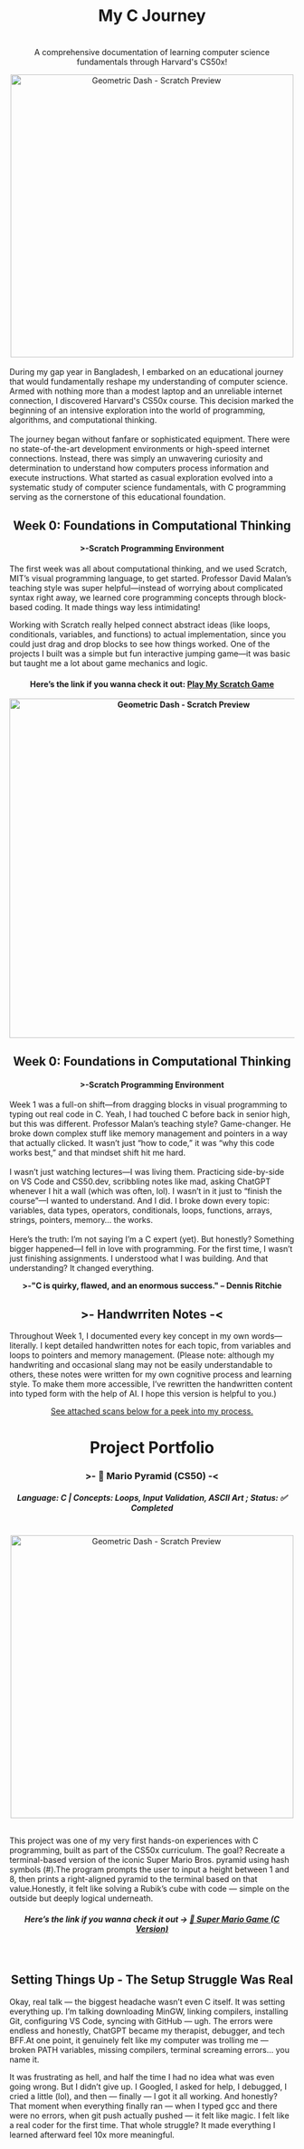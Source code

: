 <!DOCTYPE html>
<html lang="en">
 <head>
  <meta charset="UTF-8">
  <meta name="viewport" content="width=device-width, initial-scale=1.0">
 </head>
<body>

## <h1 align="center"> My C Journey<h1>


<p align="center">A comprehensive documentation of learning computer science fundamentals through Harvard's CS50x!</p>
<div align= "center">
  <img src="https://github.com/Ayesha-Siddika-Nihan/Learning-C---Journal-Time/blob/main/C%20program%20feature%20cover.jpeg?raw=true" 
       alt="Geometric Dash - Scratch Preview" 
       style="width: 500px; height: auto;">
</div>
<br>
<div> 
During my gap year in Bangladesh, I embarked on an educational journey that would fundamentally reshape my understanding of computer science. Armed with nothing more than a modest laptop and an unreliable internet connection, I discovered Harvard's CS50x course. This decision marked the beginning of an intensive exploration into the world of programming, algorithms, and computational thinking. 
<br>
<br>
The journey began without fanfare or sophisticated equipment. There were no state-of-the-art development environments or high-speed internet connections. Instead, there was simply an unwavering curiosity and determination to understand how computers process information and execute instructions. What started as casual exploration evolved into a systematic study of computer science fundamentals, with C programming serving as the cornerstone of this educational foundation.
</div>
<h2 align="center">
Week 0: Foundations in Computational Thinking
<h4 align="center">>-Scratch Programming Environment</h4>
</h2>
The first week was all about computational thinking, and we used Scratch, MIT’s visual programming language, to get started. Professor David Malan’s teaching style was super helpful—instead of worrying about complicated syntax right away, we learned core programming concepts through block-based coding. It made things way less intimidating!

Working with Scratch really helped connect abstract ideas (like loops, conditionals, variables, and functions) to actual implementation, since you could just drag and drop blocks to see how things worked. One of the projects I built was a simple but fun interactive jumping game—it was basic but taught me a lot about game mechanics and logic.

<h4 align="center">
Here’s the link if you wanna check it out:
<a align="center" href="https://scratch.mit.edu/projects/1155594303/" target="_blank" rel="noopener noreferrer">
  Play My Scratch Game
</a>
 <br>
 <br>
 <div align= "center">
  <img src="https://github.com/Ayesha-Siddika-Nihan/Learning-C---Journal-Time/blob/main/Geomatric%20Dash%20-%20Scratch.png?raw=true" 
       alt="Geometric Dash - Scratch Preview" 
       style="width: 600px; height: auto;">
</div>

</h4>

<h2 align="center">
Week 0: Foundations in Computational Thinking
<h4 align="center">>-Scratch Programming Environment</h4>
</h2>
<P>
Week 1 was a full-on shift—from dragging blocks in visual programming to typing out real code in C. Yeah, I had touched C before back in senior high, but this was different. Professor Malan’s teaching style? Game-changer. He broke down complex stuff like memory management and pointers in a way that actually clicked. It wasn’t just “how to code,” it was “why this code works best,” and that mindset shift hit me hard.
<br>
<br>
I wasn’t just watching lectures—I was living them. Practicing side-by-side on VS Code and CS50.dev, scribbling notes like mad, asking ChatGPT whenever I hit a wall (which was often, lol). I wasn’t in it just to “finish the course”—I wanted to understand. And I did. I broke down every topic: variables, data types, operators, conditionals, loops, functions, arrays, strings, pointers, memory… the works.
<br>
<br>
Here’s the truth: I’m not saying I’m a C expert (yet). But honestly? Something bigger happened—I fell in love with programming. For the first time, I wasn’t just finishing assignments. I understood what I was building. And that understanding? It changed everything.

<p>
<strong>
<p align="center">
>-"C is quirky, flawed, and an enormous success." 
                                   – Dennis Ritchie
</p>
</strong>
<p>
<h2 align="center">
>- Handwrriten Notes -< 
</h2>
<p>
  Throughout Week 1, I documented every key concept in my own words—literally. I kept detailed handwritten notes for each topic, from variables and loops to pointers and memory management. (Please note: although my handwriting and occasional slang may not be easily understandable to others, these notes were written for my own cognitive process and learning style. To make them more accessible, I’ve rewritten the handwritten content into typed form with the help of AI. I hope this version is helpful to you.)
 <p align="center">
  <a href="https://www.notion.so/C-Programing-Notes-23579c30e06681ae8d63e5b0a4522889?source=copy_link" target="_blank">
    See attached scans below for a peek into my process.
  </a>
 </p>
</p>
<h1 align="center"> Project Portfolio </h1>
<h3 align="center"> >- 🧱 Mario Pyramid (CS50) -< </h3>
<h5 align="center">
Language: C | Concepts: Loops, Input Validation, ASCII Art ; Status: ✅ Completed
</h5>
 <br>
<div align= "center">
  <img src="https://github.com/Ayesha-Siddika-Nihan/Learning-C---Journal-Time/blob/main/Super%20Mario%20Game%20(c%20Version).png" 
       alt="Geometric Dash - Scratch Preview" 
       style="width: 500px; height: auto;">
</div>
 <br>
<p>
This project was one of my very first hands-on experiences with C programming, built as part of the CS50x curriculum. The goal? Recreate a terminal-based version of the iconic Super Mario Bros. pyramid using hash symbols (#).The program prompts the user to input a height between 1 and 8, then prints a right-aligned pyramid to the terminal based on that value.Honestly, it felt like solving a Rubik’s cube with code — simple on the outside but deeply logical underneath.
<br>
 <h5 align="center">
Here’s the link if you wanna check it out →
<a align="center" href="https://github.com/Ayesha-Siddika-Nihan/Learning-C---Journal-Time/blob/main/mario.c" target="_blank" rel="noopener noreferrer">
  🔗 Super Mario Game (C Version)
</a>
 </h5>
 <br>
  
</p>

<h2 align="center"> Setting Things Up - The Setup Struggle Was Real </h2>
Okay, real talk — the biggest headache wasn’t even C itself. It was setting everything up. I’m talking downloading MinGW, linking compilers, installing Git, configuring VS Code, syncing with GitHub — ugh. The errors were endless and honestly, ChatGPT became my therapist, debugger, and tech BFF.At one point, it genuinely felt like my computer was trolling me — broken PATH variables, missing compilers, terminal screaming errors... you name it.

It was frustrating as hell, and half the time I had no idea what was even going wrong. But I didn’t give up. I Googled, I asked for help, I debugged, I cried a little (lol), and then — finally — I got it all working. And honestly? That moment when everything finally ran — when I typed gcc and there were no errors, when git push actually pushed — it felt like magic. I felt like a real coder for the first time. That whole struggle? It made everything I learned afterward feel 10x more meaningful.




















  <footer>
    
  </footer>

</body>
</html>
